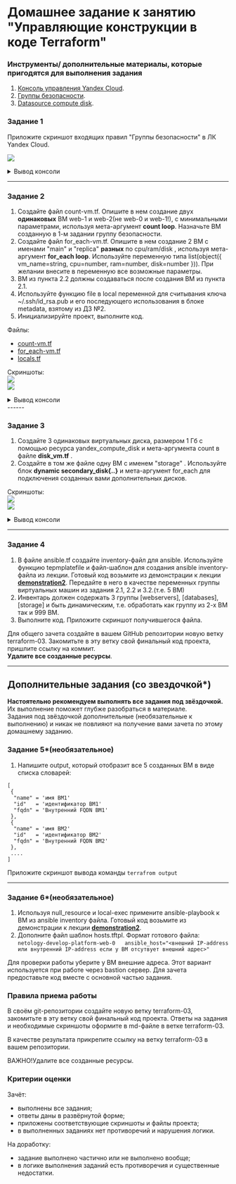 # Домашнее задание к занятию "Управляющие конструкции в коде Terraform"

### Инструменты/ дополнительные материалы, которые пригодятся для выполнения задания

1. [Консоль управления Yandex Cloud](https://console.cloud.yandex.ru/folders/<cloud_id>/vpc/security-groups).
2. [Группы безопасности](https://cloud.yandex.ru/docs/vpc/concepts/security-groups?from=int-console-help-center-or-nav).
3. [Datasource compute disk](https://terraform-eap.website.yandexcloud.net/docs/providers/yandex/d/datasource_compute_disk.html).


### Задание 1

Приложите скриншот входящих правил "Группы безопасности" в ЛК Yandex Cloud.

![](pic/terraform-03-security-groups.png)  

<details>
<summary>Вывод консоли</summary>

```
PS D:\projects\devops-netology\assets\terraform-03-control-structures\src> terraform apply 

Terraform used the selected providers to generate the following execution plan. Resource actions are indicated with the following symbols:
  + create

...

Plan: 3 to add, 0 to change, 0 to destroy.

Do you want to perform these actions?
  Terraform will perform the actions described above.
  Only 'yes' will be accepted to approve.

  Enter a value: yes

yandex_vpc_network.develop: Creating...
yandex_vpc_network.develop: Creation complete after 1s [id=enpredncv398taslojr7]
yandex_vpc_subnet.develop: Creating...
yandex_vpc_security_group.example: Creating...
yandex_vpc_subnet.develop: Creation complete after 0s [id=e9bfgpik2rb0jlgp3gvp]
yandex_vpc_security_group.example: Creation complete after 1s [id=enpufp91vrv8e2nikfrk]

Apply complete! Resources: 3 added, 0 changed, 0 destroyed.
```   
</details>

------

### Задание 2

1. Создайте файл count-vm.tf. Опишите в нем создание двух **одинаковых** ВМ  web-1 и web-2(не web-0 и web-1!), с минимальными параметрами, используя мета-аргумент **count loop**. Назначьте ВМ созданную в 1-м задании группу безопасности.
2. Создайте файл for_each-vm.tf. Опишите в нем создание 2 ВМ с именами "main" и "replica" **разных** по cpu/ram/disk , используя мета-аргумент **for_each loop**. Используйте переменную типа list(object({ vm_name=string, cpu=number, ram=number, disk=number  })). При желании внесите в переменную все возможные параметры.
3. ВМ из пункта 2.2 должны создаваться после создания ВМ из пункта 2.1.
4. Используйте функцию file в local переменной для считывания ключа ~/.ssh/id_rsa.pub и его последующего использования в блоке metadata, взятому из ДЗ №2.
5. Инициализируйте проект, выполните код.

Файлы:  
- [count-vm.tf](/assets//terraform-03-control-structures/src/count-vm.tf)  
- [for_each-vm.tf](/assets//terraform-03-control-structures/src/for_each-vm.tf)  
- [locals.tf](/assets//terraform-03-control-structures/src/locals.tf)  

Скриншоты:  
![](pic/terraform-03-2-vm-list.png)  
![](pic/terraform-03-2-ssh-test.png)

<details>
<summary>Вывод консоли</summary>

```
D:\projects\devops-netology\assets\terraform-03-control-structures\src> terraform apply
data.yandex_compute_image.ubuntu: Reading...
yandex_vpc_network.develop: Refreshing state... [id=enpredncv398taslojr7]
data.yandex_compute_image.ubuntu: Read complete after 0s [id=fd83vhe8fsr4pe98v6oj]
yandex_vpc_subnet.develop: Refreshing state... [id=e9bfgpik2rb0jlgp3gvp]
yandex_vpc_security_group.example: Refreshing state... [id=enpufp91vrv8e2nikfrk]
yandex_compute_instance.backend_server[0]: Refreshing state... [id=fhmla1t0rj3jmlp0kmdt]
yandex_compute_instance.backend_server[1]: Refreshing state... [id=fhmukqg3de427r580okn]

Terraform used the selected providers to generate the following execution plan. Resource actions are indicated with the following symbols:
  + create

Terraform will perform the following actions:

  # yandex_compute_instance.frontend_server["vm1"] will be created
  + resource "yandex_compute_instance" "frontend_server" {
      + created_at                = (known after apply)
      + folder_id                 = (known after apply)
      + fqdn                      = (known after apply)
      + gpu_cluster_id            = (known after apply)
      + hostname                  = (known after apply)
      + id                        = (known after apply)
      + metadata                  = {
          + "serial-port-enable" = "1"
          + "ssh-keys"           = <<-EOT
                ubuntu:ssh-ed25519 AAAAC3NzaC1lZDI1NTE5AAAAILCps6gDFcUgGuHAumRk0jxGR6daYdgH4ID64KaxW7yh itsid@MSI
            EOT
        }
      + name                      = "main"
      + network_acceleration_type = "standard"
      + platform_id               = "standard-v1"
      + service_account_id        = (known after apply)
      + status                    = (known after apply)
      + zone                      = (known after apply)

      + boot_disk {
          + auto_delete = true
          + device_name = (known after apply)
          + disk_id     = (known after apply)
          + mode        = (known after apply)

          + initialize_params {
              + block_size  = (known after apply)
              + description = (known after apply)
              + image_id    = "fd83vhe8fsr4pe98v6oj"
              + name        = (known after apply)
              + size        = 10
              + snapshot_id = (known after apply)
              + type        = "network-hdd"
            }
        }

      + network_interface {
          + index              = (known after apply)
          + ip_address         = (known after apply)
          + ipv4               = true
          + ipv6               = (known after apply)
          + ipv6_address       = (known after apply)
          + mac_address        = (known after apply)
          + nat                = true
          + nat_ip_address     = (known after apply)
          + nat_ip_version     = (known after apply)
          + security_group_ids = (known after apply)
          + subnet_id          = "e9bfgpik2rb0jlgp3gvp"
        }

      + resources {
          + core_fraction = 5
          + cores         = 2
          + memory        = 1
        }

      + scheduling_policy {
          + preemptible = true
        }
    }

  # yandex_compute_instance.frontend_server["vm2"] will be created
  + resource "yandex_compute_instance" "frontend_server" {
      + created_at                = (known after apply)
      + folder_id                 = (known after apply)
      + fqdn                      = (known after apply)
      + gpu_cluster_id            = (known after apply)
      + hostname                  = (known after apply)
      + id                        = (known after apply)
      + metadata                  = {
          + "serial-port-enable" = "1"
          + "ssh-keys"           = <<-EOT
                ubuntu:ssh-ed25519 AAAAC3NzaC1lZDI1NTE5AAAAILCps6gDFcUgGuHAumRk0jxGR6daYdgH4ID64KaxW7yh itsid@MSI
            EOT
        }
      + name                      = "replica"
      + network_acceleration_type = "standard"
      + platform_id               = "standard-v1"
      + service_account_id        = (known after apply)
      + status                    = (known after apply)
      + zone                      = (known after apply)

      + boot_disk {
          + auto_delete = true
          + device_name = (known after apply)
          + disk_id     = (known after apply)
          + mode        = (known after apply)

          + initialize_params {
              + block_size  = (known after apply)
              + description = (known after apply)
              + image_id    = "fd83vhe8fsr4pe98v6oj"
              + name        = (known after apply)
              + size        = 15
              + snapshot_id = (known after apply)
              + type        = "network-hdd"
            }
        }

      + network_interface {
          + index              = (known after apply)
          + ip_address         = (known after apply)
          + ipv4               = true
          + ipv6               = (known after apply)
          + ipv6_address       = (known after apply)
          + mac_address        = (known after apply)
          + nat                = true
          + nat_ip_address     = (known after apply)
          + nat_ip_version     = (known after apply)
          + security_group_ids = (known after apply)
          + subnet_id          = "e9bfgpik2rb0jlgp3gvp"
        }

      + resources {
          + core_fraction = 20
          + cores         = 2
          + memory        = 1
        }

      + scheduling_policy {
          + preemptible = true
        }
    }

Plan: 2 to add, 0 to change, 0 to destroy.

Do you want to perform these actions?
  Terraform will perform the actions described above.
  Only 'yes' will be accepted to approve.

  Enter a value: yes

yandex_compute_instance.frontend_server["vm1"]: Creating...
yandex_compute_instance.frontend_server["vm2"]: Creating...
yandex_compute_instance.frontend_server["vm2"]: Still creating... [10s elapsed]
yandex_compute_instance.frontend_server["vm1"]: Still creating... [10s elapsed]
yandex_compute_instance.frontend_server["vm1"]: Still creating... [20s elapsed]
yandex_compute_instance.frontend_server["vm2"]: Still creating... [20s elapsed]
yandex_compute_instance.frontend_server["vm1"]: Still creating... [30s elapsed]
yandex_compute_instance.frontend_server["vm2"]: Still creating... [30s elapsed]
yandex_compute_instance.frontend_server["vm1"]: Creation complete after 34s [id=fhmgacahcjj3n4uiph09]
yandex_compute_instance.frontend_server["vm2"]: Creation complete after 35s [id=fhmct9rais743h5bgcek]

Apply complete! Resources: 2 added, 0 changed, 0 destroyed.
```   
</details>
------

### Задание 3

1. Создайте 3 одинаковых виртуальных диска, размером 1 Гб с помощью ресурса yandex_compute_disk и мета-аргумента count в файле **disk_vm.tf** .
2. Создайте в том же файле одну ВМ c именем "storage" . Используйте блок **dynamic secondary_disk{..}** и мета-аргумент for_each для подключения созданных вами дополнительных дисков.

Скриншоты:  
![](pic/terraform-02-3-vm.png)  
![](pic/terraform-02-3-disk.png)

<details>
<summary>Вывод консоли</summary>

```
PS D:\projects\devops-netology\assets\terraform-03-control-structures\src> terraform apply -target yandex_compute_instance.storage_server
data.yandex_compute_image.ubuntu: Reading...
data.yandex_compute_image.ubuntu: Read complete after 1s [id=fd83vhe8fsr4pe98v6oj]

Terraform used the selected providers to generate the following execution plan. Resource actions are indicated with the following symbols:
  + create

Terraform will perform the following actions:

  # yandex_compute_disk.default_disk[0] will be created
  + resource "yandex_compute_disk" "default_disk" {
      + block_size  = 4096
      + created_at  = (known after apply)
      + folder_id   = (known after apply)
      + id          = (known after apply)
      + name        = "default-disk-1"
      + product_ids = (known after apply)
      + size        = 5
      + status      = (known after apply)
      + type        = "network-hdd"
      + zone        = "ru-central1-a"
    }

  # yandex_compute_disk.default_disk[1] will be created
  + resource "yandex_compute_disk" "default_disk" {
      + block_size  = 4096
      + created_at  = (known after apply)
      + folder_id   = (known after apply)
      + id          = (known after apply)
      + name        = "default-disk-2"
      + product_ids = (known after apply)
      + size        = 5
      + status      = (known after apply)
      + type        = "network-hdd"
      + zone        = "ru-central1-a"
    }

  # yandex_compute_disk.default_disk[2] will be created
  + resource "yandex_compute_disk" "default_disk" {
      + block_size  = 4096
      + created_at  = (known after apply)
      + folder_id   = (known after apply)
      + id          = (known after apply)
      + name        = "default-disk-3"
      + product_ids = (known after apply)
      + size        = 5
      + status      = (known after apply)
      + type        = "network-hdd"
      + zone        = "ru-central1-a"
    }

  # yandex_compute_instance.storage_server will be created
  + resource "yandex_compute_instance" "storage_server" {
      + allow_stopping_for_update = true
      + created_at                = (known after apply)
      + folder_id                 = (known after apply)
      + fqdn                      = (known after apply)
      + gpu_cluster_id            = (known after apply)
      + hostname                  = (known after apply)
      + id                        = (known after apply)
      + metadata                  = {
          + "serial-port-enable" = "1"
          + "ssh-keys"           = <<-EOT
                ubuntu:ssh-ed25519 AAAAC3NzaC1lZDI1NTE5AAAAILCps6gDFcUgGuHAumRk0jxGR6daYdgH4ID64KaxW7yh itsid@MSI
            EOT
        }
      + name                      = "storage"
      + network_acceleration_type = "standard"
      + platform_id               = "standard-v1"
      + service_account_id        = (known after apply)
      + status                    = (known after apply)
      + zone                      = (known after apply)

      + boot_disk {
          + auto_delete = true
          + device_name = (known after apply)
          + disk_id     = (known after apply)
          + mode        = (known after apply)

          + initialize_params {
              + block_size  = (known after apply)
              + description = (known after apply)
              + image_id    = "fd83vhe8fsr4pe98v6oj"
              + name        = (known after apply)
              + size        = (known after apply)
              + snapshot_id = (known after apply)
              + type        = "network-hdd"
            }
        }

      + network_interface {
          + index              = (known after apply)
          + ip_address         = (known after apply)
          + ipv4               = true
          + ipv6               = (known after apply)
          + ipv6_address       = (known after apply)
          + mac_address        = (known after apply)
          + nat                = true
          + nat_ip_address     = (known after apply)
          + nat_ip_version     = (known after apply)
          + security_group_ids = (known after apply)
          + subnet_id          = (known after apply)
        }

      + resources {
          + core_fraction = 5
          + cores         = 2
          + memory        = 1
        }

      + scheduling_policy {
          + preemptible = true
        }

      + secondary_disk {
          + auto_delete = true
          + device_name = (known after apply)
          + disk_id     = (known after apply)
          + mode        = "READ_WRITE"
        }
      + secondary_disk {
          + auto_delete = true
          + device_name = (known after apply)
          + disk_id     = (known after apply)
          + mode        = "READ_WRITE"
        }
      + secondary_disk {
          + auto_delete = true
          + device_name = (known after apply)
          + disk_id     = (known after apply)
          + mode        = "READ_WRITE"
        }
    }

  # yandex_vpc_network.develop will be created
  + resource "yandex_vpc_network" "develop" {
      + created_at                = (known after apply)
      + default_security_group_id = (known after apply)
      + folder_id                 = (known after apply)
      + id                        = (known after apply)
      + labels                    = (known after apply)
      + name                      = "develop"
      + subnet_ids                = (known after apply)
    }

  # yandex_vpc_subnet.develop will be created
  + resource "yandex_vpc_subnet" "develop" {
      + created_at     = (known after apply)
      + folder_id      = (known after apply)
      + id             = (known after apply)
      + labels         = (known after apply)
      + name           = "develop"
      + network_id     = (known after apply)
      + v4_cidr_blocks = [
          + "10.0.1.0/24",
        ]
      + v6_cidr_blocks = (known after apply)
      + zone           = "ru-central1-a"
    }

Plan: 6 to add, 0 to change, 0 to destroy.
╷
│ Warning: Resource targeting is in effect
│
│ You are creating a plan with the -target option, which means that the result of this plan may not represent all of the changes requested by the current configuration.
│
│ The -target option is not for routine use, and is provided only for exceptional situations such as recovering from errors or mistakes, or when Terraform specifically suggests to use it as part of an error  
│ message.
╵

Do you want to perform these actions?
  Terraform will perform the actions described above.
  Only 'yes' will be accepted to approve.

  Enter a value: yes

yandex_vpc_network.develop: Creating...
yandex_compute_disk.default_disk[0]: Creating...
yandex_compute_disk.default_disk[1]: Creating...
yandex_compute_disk.default_disk[2]: Creating...
yandex_vpc_network.develop: Creation complete after 1s [id=enp62307hu4rjpummsdq]
yandex_vpc_subnet.develop: Creating...
yandex_vpc_subnet.develop: Creation complete after 1s [id=e9bmpsntqa7kv74iukvh]
yandex_compute_disk.default_disk[2]: Creation complete after 8s [id=fhmgtnbfpfu541a49d6o]
yandex_compute_disk.default_disk[0]: Creation complete after 9s [id=fhmedrgs2qrmn6ohcvol]
yandex_compute_disk.default_disk[1]: Still creating... [10s elapsed]
yandex_compute_disk.default_disk[1]: Creation complete after 11s [id=fhmoob2cj9q314u0e23s]
yandex_compute_instance.storage_server: Creating...
yandex_compute_instance.storage_server: Still creating... [10s elapsed]
yandex_compute_instance.storage_server: Still creating... [20s elapsed]
yandex_compute_instance.storage_server: Still creating... [30s elapsed]
yandex_compute_instance.storage_server: Creation complete after 39s [id=fhmr6ne2sbqqn9pu7apf]
╷
│ Warning: Applied changes may be incomplete
│
│ The plan was created with the -target option in effect, so some changes requested in the configuration may have been ignored and the output values may not be fully updated. Run the following command to     
│ verify that no other changes are pending:
│     terraform plan
│
│ Note that the -target option is not suitable for routine use, and is provided only for exceptional situations such as recovering from errors or mistakes, or when Terraform specifically suggests to use it   
│ as part of an error message.
╵

Apply complete! Resources: 6 added, 0 changed, 0 destroyed.
```   
</details>

------

### Задание 4

1. В файле ansible.tf создайте inventory-файл для ansible.
Используйте функцию tepmplatefile и файл-шаблон для создания ansible inventory-файла из лекции.
Готовый код возьмите из демонстрации к лекции [**demonstration2**](https://github.com/netology-code/ter-homeworks/tree/main/demonstration2).
Передайте в него в качестве переменных группы виртуальных машин из задания 2.1, 2.2 и 3.2.(т.е. 5 ВМ)
2. Инвентарь должен содержать 3 группы [webservers], [databases], [storage] и быть динамическим, т.е. обработать как группу из 2-х ВМ так и 999 ВМ.
4. Выполните код. Приложите скриншот получившегося файла. 

Для общего зачета создайте в вашем GitHub репозитории новую ветку terraform-03. Закомитьте в эту ветку свой финальный код проекта, пришлите ссылку на коммит.   
**Удалите все созданные ресурсы**.

------

## Дополнительные задания (со звездочкой*)

**Настоятельно рекомендуем выполнять все задания под звёздочкой.**   Их выполнение поможет глубже разобраться в материале.   
Задания под звёздочкой дополнительные (необязательные к выполнению) и никак не повлияют на получение вами зачета по этому домашнему заданию. 

### Задание 5*(необязательное)
1. Напишите output, который отобразит все 5 созданных ВМ в виде списка словарей:
``` 
[
 {
  "name" = 'имя ВМ1'
  "id"   = 'идентификатор ВМ1'
  "fqdn" = 'Внутренний FQDN ВМ1'
 },
 {
  "name" = 'имя ВМ2'
  "id"   = 'идентификатор ВМ2'
  "fqdn" = 'Внутренний FQDN ВМ2'
 },
 ....
]
```
Приложите скриншот вывода команды ```terrafrom output```

------

### Задание 6*(необязательное)

1. Используя null_resource и local-exec примените ansible-playbook к ВМ из ansible inventory файла.
Готовый код возьмите из демонстрации к лекции [**demonstration2**](https://github.com/netology-code/ter-homeworks/tree/main/demonstration2).
3. Дополните файл шаблон hosts.tftpl. 
Формат готового файла:
```netology-develop-platform-web-0   ansible_host="<внешний IP-address или внутренний IP-address если у ВМ отсутвует внешний адрес>"```

Для проверки работы уберите у ВМ внешние адреса. Этот вариант используется при работе через bastion сервер.
Для зачета предоставьте код вместе с основной частью задания.

### Правила приема работы

В своём git-репозитории создайте новую ветку terraform-03, закомитьте в эту ветку свой финальный код проекта. Ответы на задания и необходимые скриншоты оформите в md-файле в ветке terraform-03.

В качестве результата прикрепите ссылку на ветку terraform-03 в вашем репозитории.

ВАЖНО!Удалите все созданные ресурсы.

### Критерии оценки

Зачёт:

* выполнены все задания;
* ответы даны в развёрнутой форме;
* приложены соответствующие скриншоты и файлы проекта;
* в выполненных заданиях нет противоречий и нарушения логики.

На доработку:

* задание выполнено частично или не выполнено вообще;
* в логике выполнения заданий есть противоречия и существенные недостатки. 

